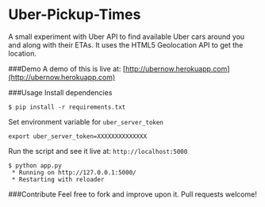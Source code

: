 Uber-Pickup-Times
=================

A small experiment with Uber API to find available Uber cars around you and along with their ETAs. It uses the HTML5 Geolocation API to get the location.

###Demo
A demo of this is live at: [http://ubernow.herokuapp.com](http://ubernow.herokuapp.com)

###Usage
Install dependencies
```shell
$ pip install -r requirements.txt
```

Set environment variable for `uber_server_token`
```shell
export uber_server_token=XXXXXXXXXXXXXX
```

Run the script and see it live at: `http://localhost:5000`
```shell
$ python app.py
 * Running on http://127.0.0.1:5000/
 * Restarting with reloader
```

###Contribute
Feel free to fork and improve upon it. Pull requests welcome!
